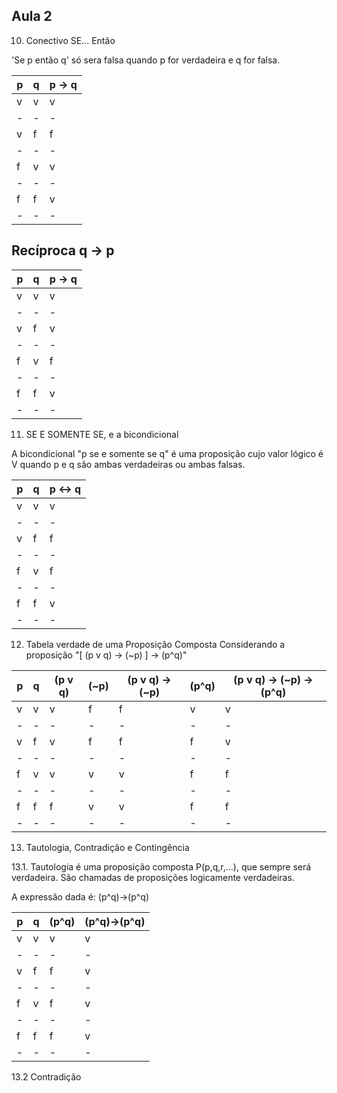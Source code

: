 ## Aula 2

10. Conectivo SE... Então

'Se p então q' só sera falsa quando p for verdadeira e q for falsa.

| p   | q   | p -> q |
| --- | --- | ------ |
| v   | v   | v      |
| -   | -   | -      |
| v   | f   | f      |
| -   | -   | -      |
| f   | v   | v      |
| -   | -   | -      |
| f   | f   | v      |
| -   | -   | -      |

## Recíproca q -> p

| p   | q   | p -> q |
| --- | --- | ------ |
| v   | v   | v      |
| -   | -   | -      |
| v   | f   | v      |
| -   | -   | -      |
| f   | v   | f      |
| -   | -   | -      |
| f   | f   | v      |
| -   | -   | -      |

11. SE E SOMENTE SE, e a bicondicional

A bicondicional "p se e somente se q" é uma proposição cujo valor lógico é V quando p e q são ambas verdadeiras ou ambas falsas.

| p   | q   | p <-> q |
| --- | --- | ------- |
| v   | v   | v       |
| -   | -   | -       |
| v   | f   | f       |
| -   | -   | -       |
| f   | v   | f       |
| -   | -   | -       |
| f   | f   | v       |
| -   | -   | -       |

12. Tabela verdade de uma Proposição Composta
    Considerando a proposição "[ (p v q) -> (~p) ] -> (p^q)"

| p   | q   | (p v q) | (~p) | (p v q) -> (~p) | (p^q) | (p v q) -> (~p) -> (p^q) |
| --- | --- | ------- | ---- | --------------- | ----- | ------------------------ |
| v   | v   | v       | f    | f               | v     | v                        |
| -   | -   | -       | -    | -               | -     | -                        |
| v   | f   | v       | f    | f               | f     | v                        |
| -   | -   | -       | -    | -               | -     | -                        |
| f   | v   | v       | v    | v               | f     | f                        |
| -   | -   | -       | -    | -               | -     | -                        |
| f   | f   | f       | v    | v               | f     | f                        |
| -   | -   | -       | -    | -               | -     | -                        |

13. Tautologia, Contradição e Contingência

13.1. Tautologia é uma proposição composta P(p,q,r,...), que sempre será verdadeira. São chamadas de proposições logicamente verdadeiras.

A expressão dada é:
(p^q)->(p^q)

| p   | q   | (p^q) | (p^q)->(p^q) |
| --- | --- | ----- | ------------ |
| v   | v   | v     | v            |
| -   | -   | -     | -            |
| v   | f   | f     | v            |
| -   | -   | -     | -            |
| f   | v   | f     | v            |
| -   | -   | -     | -            |
| f   | f   | f     | v            |
| -   | -   | -     | -            |

13.2 Contradição

